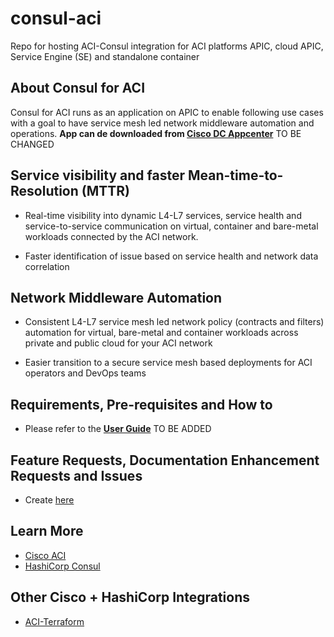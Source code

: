 # consul-aci
Repo for hosting ACI-Consul integration for ACI platforms APIC, cloud APIC, Service Engine (SE) and standalone container

## About Consul for ACI
Consul for ACI runs as an application on APIC to enable following use cases with a goal to have service mesh led network middleware automation and operations.
**App can de downloaded from [Cisco DC Appcenter](https://dcappcenter.cisco.com/appiq.html)** TO BE CHANGED


## Service visibility and faster Mean-time-to-Resolution (MTTR)

* Real-time visibility into dynamic L4-L7 services, service health and service-to-service communication on virtual, container and bare-metal workloads connected by the ACI network.

* Faster identification of issue based on service health and network data correlation 

## Network Middleware Automation

* Consistent L4-L7 service mesh led network policy (contracts and filters) automation for virtual, bare-metal and container workloads across private and public cloud for your ACI network  

* Easier transition to a secure service mesh based deployments for ACI operators and DevOps teams

## Requirements, Pre-requisites and How to

* Please refer to the **[User Guide]()** TO BE ADDED

## Feature Requests, Documentation Enhancement Requests and Issues

* Create [here](https://github.com/ciscoecosystem/consul-aci/issues)

## Learn More

* [Cisco ACI](https://www.cisco.com/c/en/us/solutions/data-center-virtualization/application-centric-infrastructure/index.html)
* [HashiCorp Consul](https://www.consul.io/)

## Other Cisco + HashiCorp Integrations

* [ACI-Terraform](https://www.terraform.io/docs/providers/aci/index.html)
